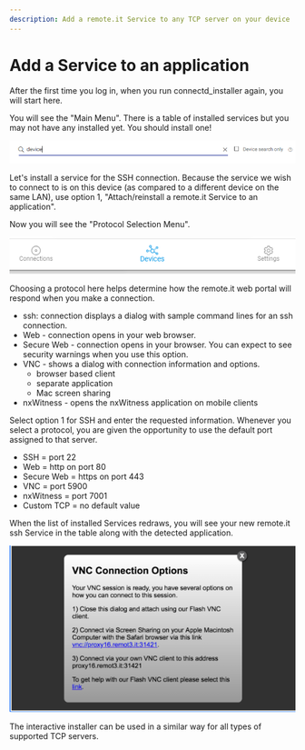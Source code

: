 ```yaml
---
description: Add a remote.it Service to any TCP server on your device
---
```


# Add a Service to an application

After the first time you log in, when you run connectd\_installer again, you will start here.

You will see the "Main Menu".  There is a table of installed services but you may not have any installed yet.  You should install one!  

![](../../.gitbook/assets/image%20%28329%29.png)

Let's install a service for the SSH connection.  Because the service we wish to connect to is on this device \(as compared to a different device on the same LAN\), use option 1, "Attach/reinstall a remote.it Service to an application".

Now you will see the "Protocol Selection Menu".

![](../../.gitbook/assets/image%20%28196%29.png)

Choosing a protocol here helps determine how the remote.it web portal will respond when you make a connection.

* ssh: connection displays a dialog with sample command lines for an ssh connection.
* Web - connection opens in your web browser.
* Secure Web - connection opens in your browser.  You can expect to see security warnings when you use this option.
* VNC - shows a dialog with connection information and options.  
  * browser based client 
  * separate application 
  * Mac screen sharing
* nxWitness - opens the nxWitness application on mobile clients

Select option 1 for SSH and enter the requested information.  Whenever you select a protocol, you are given the opportunity to use the default port assigned to that server.

* SSH = port 22
* Web = http on port 80
* Secure Web = https on port 443
* VNC = port 5900
* nxWitness = port 7001
* Custom TCP = no default value

When the list of installed Services redraws, you will see your new remote.it ssh Service in the table along with the detected application.

![](../../.gitbook/assets/image%20%2883%29.png)

The interactive installer can be used in a similar way for all types of supported TCP servers.

